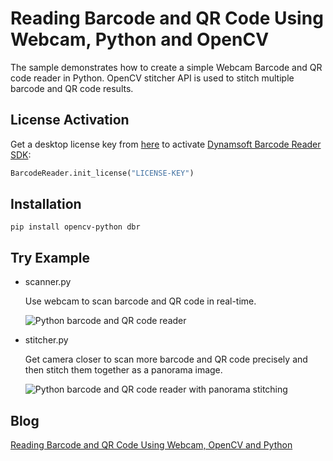 # Reading Barcode and QR Code Using Webcam, Python and OpenCV
The sample demonstrates how to create a simple Webcam Barcode and QR code reader in Python. OpenCV stitcher API is used to stitch multiple barcode and QR code results.

## License Activation
Get a desktop license key from [here](https://www.dynamsoft.com/customer/license/trialLicense?product=dbr) to activate [Dynamsoft Barcode Reader SDK](https://www.dynamsoft.com/barcode-reader/sdk-desktop-server/):

```python
BarcodeReader.init_license("LICENSE-KEY")
```

## Installation

```
pip install opencv-python dbr
```

## Try Example

- scanner.py
    
    Use webcam to scan barcode and QR code in real-time.

    ![Python barcode and QR code reader](https://www.dynamsoft.com/codepool/img/2022/04/multiple-barcode-qrcode-scan.png)

- stitcher.py
    
    Get camera closer to scan more barcode and QR code precisely and then stitch them together as a panorama image.

    ![Python barcode and QR code reader with panorama stitching](https://www.dynamsoft.com/codepool/img/2022/04/panorama-barcode-qr-code.png)

## Blog
[Reading Barcode and QR Code Using Webcam, OpenCV and Python](https://www.dynamsoft.com/codepool/opencv-python-webcam-barcode-reader.html)

